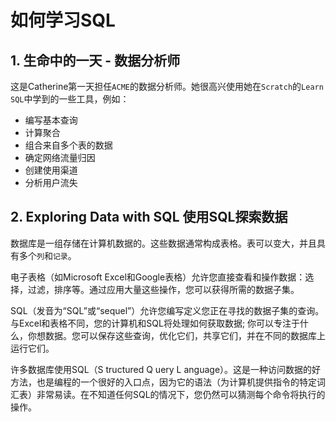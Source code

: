 # 如何学习SQL

## 1. 生命中的一天 - 数据分析师
这是Catherine第一天担任`ACME`的数据分析师。她很高兴使用她在`Scratch`的`Learn SQL`中学到的一些工具，例如：

- 编写基本查询
- 计算聚合
- 组合来自多个表的数据
- 确定网络流量归因
- 创建使用渠道
- 分析用户流失

## 2. Exploring Data with SQL 使用SQL探索数据

数据库是一组存储在计算机数据的。这些数据通常构成表格。表可以变大，并且具有多个`列`和`记录`。

电子表格（如Microsoft Excel和Google表格）允许您直接查看和操作数据：选择，过滤，排序等。通过应用大量这些操作，您可以获得所需的数据子集。

SQL（发音为“SQL”或“sequel”）允许您编写定义您正在寻找的数据子集的查询。与Excel和表格不同，您的计算机和SQL将处理如何获取数据; 你可以专注于什么，你想数据。您可以保存这些查询，优化它们，共享它们，并在不同的数据库上运行它们。

许多数据库使用SQL（S tructured Q uery L anguage）。这是一种访问数据的好方法，也是编程的一个很好的入口点，因为它的语法（为计算机提供指令的特定词汇表）非常易读。在不知道任何SQL的情况下，您仍然可以猜测每个命令将执行的操作。
